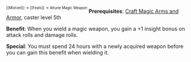 <sup><sup>[[Mistveil]] → [[Feats]] → Attune Magic Weapon</sup></sup> 
**Prerequisites**: [Craft Magic Arms and Armor](https://www.d20pfsrd.com/feats/item-creation-feats/craft-magic-arms-and-armor-item-creation/), caster level 5th

**Benefit**: When you wield a magic weapon, you gain a +1 insight bonus on attack rolls and damage rolls.

**Special**: You must spend 24 hours with a newly acquired weapon before you can gain this benefit when wielding it.